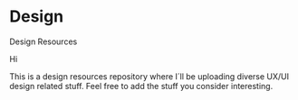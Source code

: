 # Design
Design Resources

Hi

This is a design resources repository where I´ll be uploading diverse UX/UI design related stuff.
Feel free to add the stuff you consider interesting.
